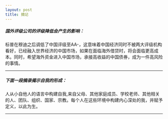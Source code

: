 ```yaml
---
layout: post
title: 摘记
---
```


##### 国外评级公司的评级降低会产生的影响：
标普在穆迪之后调低了中国评级至AA-，这意味着中国经济同时不被两大评级机构看好，已经融入世界经济的中国市场，如果在面临海外借贷时，将会面临更高成本。同时，希望海外资金进入中国市场，承接高收益的中国债券，成为一件高风险的事情。

---

##### 下面一段摘录揭示自我的形成：
人从小自他人的语言中构建自我,来自父母、其他家庭成员、学校老师、其他相关的人、团队、组织、国家、宗教。每个人在这些环境中构建内心深处的我，并赋予定义，以此为生。

---


